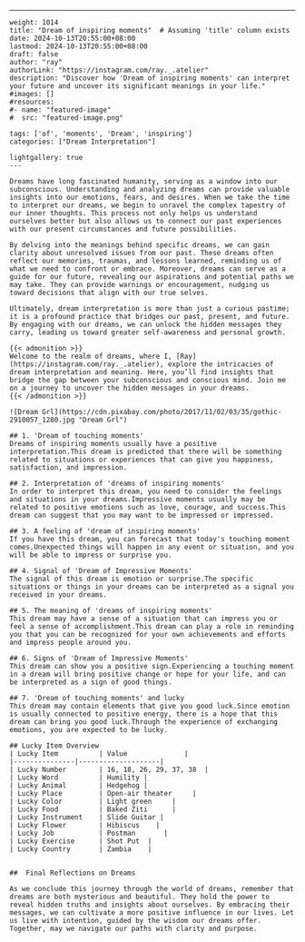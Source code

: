 ---
    weight: 1014
    title: "Dream of inspiring moments"  # Assuming 'title' column exists
    date: 2024-10-13T20:55:00+08:00
    lastmod: 2024-10-13T20:55:00+08:00
    draft: false
    author: "ray"
    authorLink: "https://instagram.com/ray._.atelier"
    description: "Discover how 'Dream of inspiring moments' can interpret your future and uncover its significant meanings in your life."
    #images: []
    #resources:
    #- name: "featured-image"
    #  src: "featured-image.png"
    
    tags: ['of', 'moments', 'Dream', 'inspiring']
    categories: ["Dream Interpretation"]
    
    lightgallery: true
    ---
    
    Dreams have long fascinated humanity, serving as a window into our subconscious. Understanding and analyzing dreams can provide valuable insights into our emotions, fears, and desires. When we take the time to interpret our dreams, we begin to unravel the complex tapestry of our inner thoughts. This process not only helps us understand ourselves better but also allows us to connect our past experiences with our present circumstances and future possibilities.
    
    By delving into the meanings behind specific dreams, we can gain clarity about unresolved issues from our past. These dreams often reflect our memories, traumas, and lessons learned, reminding us of what we need to confront or embrace. Moreover, dreams can serve as a guide for our future, revealing our aspirations and potential paths we may take. They can provide warnings or encouragement, nudging us toward decisions that align with our true selves.
    
    Ultimately, dream interpretation is more than just a curious pastime; it is a profound practice that bridges our past, present, and future. By engaging with our dreams, we can unlock the hidden messages they carry, leading us toward greater self-awareness and personal growth.
    
    {{< admonition >}}
    Welcome to the realm of dreams, where I, [Ray](https://instagram.com/ray._.atelier), explore the intricacies of dream interpretation and meaning. Here, you’ll find insights that bridge the gap between your subconscious and conscious mind. Join me on a journey to uncover the hidden messages in your dreams.
    {{< /admonition >}}
    
    ![Dream Grl](https://cdn.pixabay.com/photo/2017/11/02/03/35/gothic-2910057_1280.jpg "Dream Grl")
    
    ## 1. 'Dream of touching moments'
    Dreams of inspiring moments usually have a positive interpretation.This dream is predicted that there will be something related to situations or experiences that can give you happiness, satisfaction, and impression.
    
    ## 2. Interpretation of 'dreams of inspiring moments'
    In order to interpret this dream, you need to consider the feelings and situations in your dreams.Impressive moments usually may be related to positive emotions such as love, courage, and success.This dream can suggest that you may want to be impressed or impressed.
    
    ## 3. A feeling of 'dream of inspiring moments'
    If you have this dream, you can forecast that today's touching moment comes.Unexpected things will happen in any event or situation, and you will be able to impress or surprise you.
    
    ## 4. Signal of 'Dream of Impressive Moments'
    The signal of this dream is emotion or surprise.The specific situations or things in your dreams can be interpreted as a signal you received in your dreams.
    
    ## 5. The meaning of 'dreams of inspiring moments'
    This dream may have a sense of a situation that can impress you or feel a sense of accomplishment.This dream can play a role in reminding you that you can be recognized for your own achievements and efforts and impress people around you.
    
    ## 6. Signs of 'Dream of Impressive Moments'
    This dream can show you a positive sign.Experiencing a touching moment in a dream will bring positive change or hope for your life, and can be interpreted as a sign of good things.
    
    ## 7. 'Dream of touching moments' and lucky
    This dream may contain elements that give you good luck.Since emotion is usually connected to positive energy, there is a hope that this dream can bring you good luck.Through the experience of exchanging emotions, you are expected to be lucky.
    
    ## Lucky Item Overview
    | Lucky Item          | Value              |
    |---------------|--------------------|
    | Lucky Number        | 16, 18, 26, 29, 37, 38  |
    | Lucky Word          | Humility |
    | Lucky Animal        | Hedgehog |
    | Lucky Place         | Open-air theater     |
    | Lucky Color         | Light green     |
    | Lucky Food          | Baked Ziti      |
    | Lucky Instrument    | Slide Guitar |
    | Lucky Flower        | Hibiscus    |
    | Lucky Job           | Postman       |
    | Lucky Exercise      | Shot Put  |
    | Lucky Country       | Zambia    |
    
    
    ##  Final Reflections on Dreams
    
    As we conclude this journey through the world of dreams, remember that dreams are both mysterious and beautiful. They hold the power to reveal hidden truths and insights about ourselves. By embracing their messages, we can cultivate a more positive influence in our lives. Let us live with intention, guided by the wisdom our dreams offer. Together, may we navigate our paths with clarity and purpose.
    